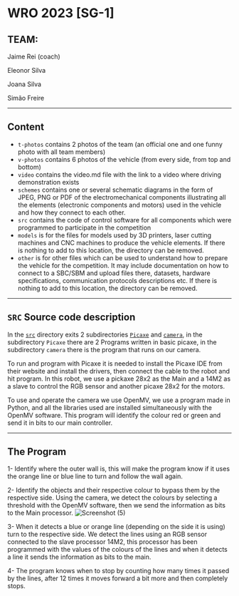 # WRO 2023 [SG-1]

## TEAM:
Jaime Rei (coach)

Eleonor Silva

Joana Silva

Simão Freire

***
## Content

* `t-photos` contains 2 photos of the team (an official one and one funny photo with all team members)
* `v-photos` contains 6 photos of the vehicle (from every side, from top and bottom)
* `video` contains the video.md file with the link to a video where driving demonstration exists
* `schemes` contains one or several schematic diagrams in the form of JPEG, PNG or PDF of the electromechanical components illustrating all the elements (electronic components and motors) used in the vehicle and how they connect to each other.
* `src` contains the code of control software for all components which were programmed to participate in the competition
* `models` is for the files for models used by 3D printers, laser cutting machines and CNC machines to produce the vehicle elements. If there is nothing to add to this location, the directory can be removed.
* `other` is for other files which can be used to understand how to prepare the vehicle for the competition. It may include documentation on how to connect to a SBC/SBM and upload files there, datasets, hardware specifications, communication protocols descriptions etc. If there is nothing to add to this location, the directory can be removed.
***
## `SRC` Source code description
In the [`src`](/src) directory exits 2 subdirectories [`Picaxe`](/src/Picaxe) and [`camera`](/src/camera), in the subdirectory `Picaxe` there are 2 Programs written in basic picaxe, in the subdirectory `camera` there is the program that runs on our camera.

To run and program with Picaxe it is needed to install the Picaxe IDE from their website and install the drivers, then connect the cable to the robot and hit program. In this robot, we use a pickaxe 28x2 as the Main and a 14M2 as a slave to control the RGB sensor and another picaxe 28x2 for the motors.

To use and operate the camera we use OpenMV, we use a program made in Python, and all the libraries used are installed simultaneously with the OpenMV software. This program will identify the colour red or green and send it in bits to our main controller.
***
## The Program

  1- Identify where the outer wall is, this will make the program know if it uses the orange line or blue line to turn and follow the wall again.
  
  2- Identify the objects and their respective colour to bypass them by the respective side.
    Using the camera, we detect the colours by selecting a threshold with the OpenMV software, then we send the information as bits to the Main processor.
  ![Screenshot (5)](https://github.com/ImSimao/Future-Engineers/assets/138500914/bc0c6cec-5bdb-462a-9902-3587a5821a8d)

  3- When it detects a blue or orange line (depending on the side it is using) turn to the respective side.
    We detect the lines using an RGB sensor connected to the slave processor 14M2, this processor has been programmed with the values of the colours of the lines and when it detects a line it sends the information as bits to the main. 
  
  4- The program knows when to stop by counting how many times it passed by the lines, after 12 times it moves forward a bit more and then completely stops.
  
  


